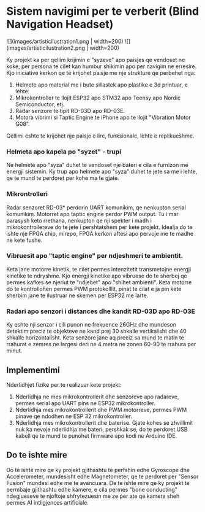 # Sistem navigimi per te verberit (Blind Navigation Headset)

![](images/artisticilustration1.png | width=200) ![](images/artisticilustration2.png | width=200)

Ky projekt ka per qellim krijimin e "syzeve" apo paisjes qe vendoset ne koke, per persona te cilet kan humbur shikimin apo per navigim ne erresire.
Kjo iniciative kerkon qe te krijohet paisje me nje strukture qe perbehet nga:

1. Helmete apo material me i bute sillastek apo plastike e 3d printuar, e lehte.
2. Mikrokontroller te llojit ESP32 apo STM32 apo Teensy apo Nordic Semiconductor, etj.
3. Radar senzore te tipit RD-03D apo RD-03E.
4. Motora vibrimi si Taptic Engine te iPhone apo te llojit "Vibration Motor G08".

Qellimi eshte te krijohet nje paisje e lire, funksionale, lehte e replikueshme.

### Helmeta apo kapela po "syzet" - trupi

Ne helmete apo "syza" duhet te vendoset nje bateri e cila e furnizon me energji sistemin.
Ky trup apo helmete apo "syza" duhet te jete sa me i lehte, qe te mund te perdoret per kohe ma te gjate.

### Mikrontrolleri

Radar senzoret RD-03\* perdorin UART komunikim, qe nenkupton serial komunikim. Motorret apo taptic engine perdor PWM output.
Tu i mar parasysh keto rrethana, nenkupton qe nji spekter i madh i mikrokontrollereve do te jete i pershtatshem per kete projekt.
Idealja do te ishte nje FPGA chip, mirepo, FPGA kerkon aftesi apo pervoje me te madhe ne kete fushe.

### Vibruesit apo "taptic engine" per ndjeshmeri te ambientit.

Keta jane motorre kinetik, te cilet permes intenzitetit transmetojne energji kinetike te ndryshme.
Kjo energji kinetike apo vibruese do te sherbej qe permes kafkes se njeriut te "ndjehet" apo "shihet ambienti".
Keta motorre do te kontrollohen permes PWM protokolllit, pinat te cilat e ja pin kete sherbim jane te ilustruar ne skemen per ESP32 me larte.

### Radari apo senzori i distances dhe kandit RD-03D apo RD-03E

Ky eshte nji senzor i cili punon ne frekuence 26GHz dhe mundeson detektim preciz te objekteve ne kand prej 30 shkalle vertikalisht dhe 40 shkalle horizontalisht.
Keta senzore jane aq preciz sa mund te matin te rrahurat e zemres ne largesi deri ne 4 metra ne zonen 60-90 te rrahura per minut.

## Implementimi

Nderlidhjet fizike per te realizuar kete projekt:

1. Nderlidhja ne mes mikrokontrollerit dhe senzoreve apo radareve, permes serial apo UART pins ne ESP32 mikrokontroller.
2. Nderlidhja mes mikrokontrollerit dhe PWM motorreve, permes PWM pinave qe ndodhen ne ESP 32 mikrokontroller.
3. Nderlidhja mes mikrokontrollerit dhe baterise. Gjate kohes se zhvillimit nuk ka nevoje nderlidhja me bateri, pershkak se, do te perdoret USB kabell qe te mund te punohet firmware apo kodi ne Arduino IDE.

## Do te ishte mire

Do te ishte mire qe ky projekt gjithashtu te perfshin edhe Gyroscope dhe Accelerometer, mundesisht edhe Magnetometer, qe te perdoret per "Sensor Fusion" mundesi edhe me te avancuara.
De te ishte mire qe ky projekt te permbaje gjithashtu edhe kamere, e cila permes "bone conducting" ndegjueseve te njoftoje shfrytezuesin me ze per ate qe kamera sheh permes AI intligjences artificiale.
